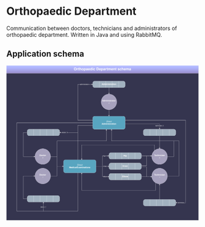 # Orthopaedic Department

Communication between doctors, technicians and administrators of orthopaedic department. Written in Java and using RabbitMQ.

## Application schema

![Orthopaedic Department schema](https://raw.githubusercontent.com/Szaroslav/orthopaedic-department-rmq/schema/schema/orthopaedic-department.svg)
